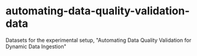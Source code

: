 # automating-data-quality-validation-data
Datasets for the experimental setup, "Automating Data Quality Validation for Dynamic Data Ingestion"
